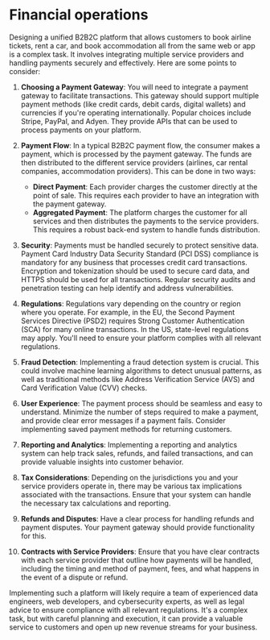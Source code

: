 # Financial operations

Designing a unified B2B2C platform that allows customers to book airline tickets, rent a car, and book accommodation all from the same web or app is a complex task. It involves integrating multiple service providers and handling payments securely and effectively. Here are some points to consider:

1. **Choosing a Payment Gateway**: You will need to integrate a payment gateway to facilitate transactions. This gateway should support multiple payment methods (like credit cards, debit cards, digital wallets) and currencies if you're operating internationally. Popular choices include Stripe, PayPal, and Adyen. They provide APIs that can be used to process payments on your platform.

2. **Payment Flow**: In a typical B2B2C payment flow, the consumer makes a payment, which is processed by the payment gateway. The funds are then distributed to the different service providers (airlines, car rental companies, accommodation providers). This can be done in two ways:
    - **Direct Payment**: Each provider charges the customer directly at the point of sale. This requires each provider to have an integration with the payment gateway.
    - **Aggregated Payment**: The platform charges the customer for all services and then distributes the payments to the service providers. This requires a robust back-end system to handle funds distribution.

3. **Security**: Payments must be handled securely to protect sensitive data. Payment Card Industry Data Security Standard (PCI DSS) compliance is mandatory for any business that processes credit card transactions. Encryption and tokenization should be used to secure card data, and HTTPS should be used for all transactions. Regular security audits and penetration testing can help identify and address vulnerabilities.

4. **Regulations**: Regulations vary depending on the country or region where you operate. For example, in the EU, the Second Payment Services Directive (PSD2) requires Strong Customer Authentication (SCA) for many online transactions. In the US, state-level regulations may apply. You'll need to ensure your platform complies with all relevant regulations.

5. **Fraud Detection**: Implementing a fraud detection system is crucial. This could involve machine learning algorithms to detect unusual patterns, as well as traditional methods like Address Verification Service (AVS) and Card Verification Value (CVV) checks.

6. **User Experience**: The payment process should be seamless and easy to understand. Minimize the number of steps required to make a payment, and provide clear error messages if a payment fails. Consider implementing saved payment methods for returning customers.

7. **Reporting and Analytics**: Implementing a reporting and analytics system can help track sales, refunds, and failed transactions, and can provide valuable insights into customer behavior.

8. **Tax Considerations**: Depending on the jurisdictions you and your service providers operate in, there may be various tax implications associated with the transactions. Ensure that your system can handle the necessary tax calculations and reporting.

9. **Refunds and Disputes**: Have a clear process for handling refunds and payment disputes. Your payment gateway should provide functionality for this.

10. **Contracts with Service Providers**: Ensure that you have clear contracts with each service provider that outline how payments will be handled, including the timing and method of payment, fees, and what happens in the event of a dispute or refund.

Implementing such a platform will likely require a team of experienced data engineers, web developers, and cybersecurity experts, as well as legal advice to ensure compliance with all relevant regulations. It's a complex task, but with careful planning and execution, it can provide a valuable service to customers and open up new revenue streams for your business.